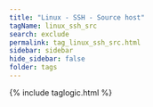 ```yaml
---
title: "Linux - SSH - Source host"
tagName: linux_ssh_src
search: exclude
permalink: tag_linux_ssh_src.html
sidebar: sidebar
hide_sidebar: false
folder: tags
---
```


{% include taglogic.html %}
